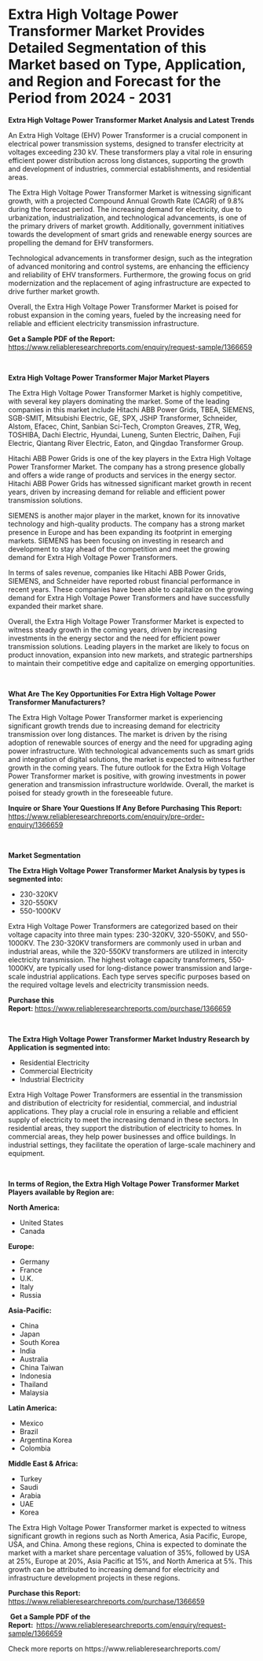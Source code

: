 <p><h1>Extra High Voltage Power Transformer Market Provides Detailed Segmentation of this Market based on Type, Application, and Region and Forecast for the Period from 2024 - 2031</h1></p><p><strong>Extra High Voltage Power Transformer Market Analysis and Latest Trends</strong></p>
<p><p>An Extra High Voltage (EHV) Power Transformer is a crucial component in electrical power transmission systems, designed to transfer electricity at voltages exceeding 230 kV. These transformers play a vital role in ensuring efficient power distribution across long distances, supporting the growth and development of industries, commercial establishments, and residential areas.</p><p>The Extra High Voltage Power Transformer Market is witnessing significant growth, with a projected Compound Annual Growth Rate (CAGR) of 9.8% during the forecast period. The increasing demand for electricity, due to urbanization, industrialization, and technological advancements, is one of the primary drivers of market growth. Additionally, government initiatives towards the development of smart grids and renewable energy sources are propelling the demand for EHV transformers.</p><p>Technological advancements in transformer design, such as the integration of advanced monitoring and control systems, are enhancing the efficiency and reliability of EHV transformers. Furthermore, the growing focus on grid modernization and the replacement of aging infrastructure are expected to drive further market growth.</p><p>Overall, the Extra High Voltage Power Transformer Market is poised for robust expansion in the coming years, fueled by the increasing need for reliable and efficient electricity transmission infrastructure.</p></p>
<p><strong>Get a Sample PDF of the Report:&nbsp;</strong> <a href="https://www.reliableresearchreports.com/enquiry/request-sample/1366659">https://www.reliableresearchreports.com/enquiry/request-sample/1366659</a></p>
<p>&nbsp;</p>
<p><strong>Extra High Voltage Power Transformer Major Market Players</strong></p>
<p><p>The Extra High Voltage Power Transformer Market is highly competitive, with several key players dominating the market. Some of the leading companies in this market include Hitachi ABB Power Grids, TBEA, SIEMENS, SGB-SMIT, Mitsubishi Electric, GE, SPX, JSHP Transformer, Schneider, Alstom, Efacec, Chint, Sanbian Sci-Tech, Crompton Greaves, ZTR, Weg, TOSHIBA, Dachi Electric, Hyundai, Luneng, Sunten Electric, Daihen, Fuji Electric, Qiantang River Electric, Eaton, and Qingdao Transformer Group.</p><p>Hitachi ABB Power Grids is one of the key players in the Extra High Voltage Power Transformer Market. The company has a strong presence globally and offers a wide range of products and services in the energy sector. Hitachi ABB Power Grids has witnessed significant market growth in recent years, driven by increasing demand for reliable and efficient power transmission solutions.</p><p>SIEMENS is another major player in the market, known for its innovative technology and high-quality products. The company has a strong market presence in Europe and has been expanding its footprint in emerging markets. SIEMENS has been focusing on investing in research and development to stay ahead of the competition and meet the growing demand for Extra High Voltage Power Transformers.</p><p>In terms of sales revenue, companies like Hitachi ABB Power Grids, SIEMENS, and Schneider have reported robust financial performance in recent years. These companies have been able to capitalize on the growing demand for Extra High Voltage Power Transformers and have successfully expanded their market share.</p><p>Overall, the Extra High Voltage Power Transformer Market is expected to witness steady growth in the coming years, driven by increasing investments in the energy sector and the need for efficient power transmission solutions. Leading players in the market are likely to focus on product innovation, expansion into new markets, and strategic partnerships to maintain their competitive edge and capitalize on emerging opportunities.</p></p>
<p>&nbsp;</p>
<p><strong>What Are The Key Opportunities For Extra High Voltage Power Transformer Manufacturers?</strong></p>
<p><p>The Extra High Voltage Power Transformer market is experiencing significant growth trends due to increasing demand for electricity transmission over long distances. The market is driven by the rising adoption of renewable sources of energy and the need for upgrading aging power infrastructure. With technological advancements such as smart grids and integration of digital solutions, the market is expected to witness further growth in the coming years. The future outlook for the Extra High Voltage Power Transformer market is positive, with growing investments in power generation and transmission infrastructure worldwide. Overall, the market is poised for steady growth in the foreseeable future.</p></p>
<p><strong>Inquire or Share Your Questions If Any Before Purchasing This Report:</strong> <a href="https://www.reliableresearchreports.com/enquiry/pre-order-enquiry/1366659">https://www.reliableresearchreports.com/enquiry/pre-order-enquiry/1366659</a></p>
<p>&nbsp;</p>
<p><strong>Market Segmentation</strong></p>
<p><strong>The Extra High Voltage Power Transformer Market Analysis by types is segmented into:</strong></p>
<p><ul><li>230-320KV</li><li>320-550KV</li><li>550-1000KV</li></ul></p>
<p><p>Extra High Voltage Power Transformers are categorized based on their voltage capacity into three main types: 230-320KV, 320-550KV, and 550-1000KV. The 230-320KV transformers are commonly used in urban and industrial areas, while the 320-550KV transformers are utilized in intercity electricity transmission. The highest voltage capacity transformers, 550-1000KV, are typically used for long-distance power transmission and large-scale industrial applications. Each type serves specific purposes based on the required voltage levels and electricity transmission needs.</p></p>
<p><strong>Purchase this Report:&nbsp;</strong><a href="https://www.reliableresearchreports.com/purchase/1366659">https://www.reliableresearchreports.com/purchase/1366659</a></p>
<p>&nbsp;</p>
<p><strong>The Extra High Voltage Power Transformer Market Industry Research by Application is segmented into:</strong></p>
<p><ul><li>Residential Electricity</li><li>Commercial Electricity</li><li>Industrial Electricity</li></ul></p>
<p><p>Extra High Voltage Power Transformers are essential in the transmission and distribution of electricity for residential, commercial, and industrial applications. They play a crucial role in ensuring a reliable and efficient supply of electricity to meet the increasing demand in these sectors. In residential areas, they support the distribution of electricity to homes. In commercial areas, they help power businesses and office buildings. In industrial settings, they facilitate the operation of large-scale machinery and equipment.</p></p>
<p>&nbsp;</p>
<p><strong>In terms of Region, the Extra High Voltage Power Transformer Market Players available by Region are:</strong></p>
<p>
    <p> <strong> North America: </strong>
        <ul>
            <li>United States</li>
            <li>Canada</li>
        </ul>
        </p> 
    <p> <strong> Europe: </strong>
        <ul>
            <li>Germany</li>
            <li>France</li>
            <li>U.K.</li>
            <li>Italy</li>
            <li>Russia</li>
        </ul>
        </p> 
    <p> <strong> Asia-Pacific: </strong>
        <ul>
            <li>China</li>
            <li>Japan</li>
            <li>South Korea</li>
            <li>India</li>
            <li>Australia</li>
            <li>China Taiwan</li>
            <li>Indonesia</li>
            <li>Thailand</li>
            <li>Malaysia</li>
        </ul>
        </p> 
    <p> <strong> Latin America: </strong>
        <ul>
            <li>Mexico</li>
            <li>Brazil</li>
            <li>Argentina Korea</li>
            <li>Colombia</li>
        </ul>
        </p> 
    <p> <strong> Middle East & Africa: </strong>
        <ul>
            <li>Turkey</li>
            <li>Saudi</li>
            <li>Arabia</li>
            <li>UAE</li>
            <li>Korea</li>
        </ul>
    </p>
    </p>
<p><p>The Extra High Voltage Power Transformer market is expected to witness significant growth in regions such as North America, Asia Pacific, Europe, USA, and China. Among these regions, China is expected to dominate the market with a market share percentage valuation of 35%, followed by USA at 25%, Europe at 20%, Asia Pacific at 15%, and North America at 5%. This growth can be attributed to increasing demand for electricity and infrastructure development projects in these regions.</p></p>
<p><strong>Purchase this Report: </strong><a href="https://www.reliableresearchreports.com/purchase/1366659">https://www.reliableresearchreports.com/purchase/1366659</a></p>
<p>&nbsp;<strong>Get a Sample PDF of the Report:&nbsp;&nbsp;</strong><a href="https://www.reliableresearchreports.com/enquiry/request-sample/1366659">https://www.reliableresearchreports.com/enquiry/request-sample/1366659</a></p>
<p><strong></strong></p>
<p>Check more reports on https://www.reliableresearchreports.com/</p>